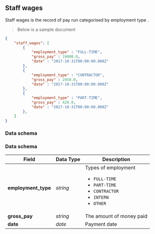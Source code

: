 ## Staff wages

Staff wages is the record of pay run categorised by employment type .

> Below is a sample document

```json
{ 
    "staff_wages": [
        {
            "employment_type" : "FULL-TIME",
            "gross_pay" : 19000.0,
            "date" : "2017-10-31T00:00:00.000Z"
        }, 
        {
            "employment_type" : "CONTRACTOR",
            "gross_pay" : 2450.0,
            "date" : "2017-10-31T00:00:00.000Z"
        }, 
        {
            "employment_type" : "PART-TIME",
            "gross_pay" : 420.0,
            "date" : "2017-10-31T00:00:00.000Z"
        },       
    ]
}

```

### Data schema

### Data schema

| Field               | Data Type | Description                                                                                                                 |
|---------------------|-----------|-----------------------------------------------------------------------------------------------------------------------------|
| **employment_type** | *string*  | Types of employment <ul><li>`FULL-TIME`</li><li>`PART-TIME`</li><li>`CONTRACTOR`</li><li>`INTERN`</li><li>`OTHER`</li></ul> |
| **gross_pay**       | *string*  | The amount of money paid                                                                                                    |
| **date**            | *date*    | Payment date                                                                                                                |







